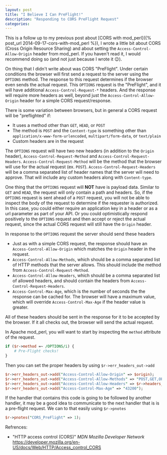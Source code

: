 ```yaml
---
layout: post
title: "I Believe I Can PreFlight!"
description: "Responding to CORS PreFlight Request"
categories: 
---
```


This is a follow up to my previous post about [CORS with mod_perl]({% post_url 2014-09-17-cors-with-mod_perl %}), I wrote a little bit about CORS (Cross Origin Resource Sharing) and about setting the `Access-Control-Allow-Origin` header from mod_perl. If you haven't read it, I would recommend doing so (and not just because I wrote it :wink:).

On thing that I didn't write about was CORS "PreFlight". Under certain conditions the browser will first send a request to the server using the `OPTIONS` method. The response to this request determines if the browser even sends the actual request. This `OPTIONS` request is the "PreFlight", and it will have additional `Access-Control-Request-*` headers. And the response will require more headers as well, beyond just the `Access-Control-Allow-Origin` header for a simple CORS request/response.

There is some variation between browsers, but in general a CORS request will be "preflighted" if:

 * It uses a method other than `GET`, `HEAD`, or `POST`
 * The method is `POST` and the `Content-type` is something other than `application/x-www-form-urlencoded`, `multipart/form-data`, or `text/plain`
 * Custom headers are in the request

The `OPTIONS` request will have two new headers (in addition to the `Origin` header), `Access-Control-Request-Method` and `Access-Control-Request-Headers`. `Access-Control-Request-Method` will be the method that the browser will use for the actual request (ex. `POST`). `Access-Control-Request-Headers` will be a comma separated list of header names that the server will need to approve. That will include any custom headers along with `Content-type`.

One thing that the `OPTIONS` request will __NOT__ have is payload data. Similar to `GET` and `HEAD`, the request will only contain a path and headers. So, if the `OPTIONS` request is sent ahead of a `POST` request, you will not be able to inspect the body of the request to determine if the requester is authorized. In this case, you could either require an application key in a header or as a url parameter as part of your API. Or you could optimistically respond positively to the `OPTIONS` request and then accept or reject the actual request, since the actual CORS request will still have the `Origin` header.

In response to the `OPTIONS` request the server should send these headers

 * Just as with a simple CORS request, the response should have an `Access-Control-Allow-Origin` which matches the `Origin` header in the request. 
 * `Access-Control-Allow-Methods`, which should be a comma separated list of HTTP methods that the server allows. This should include the method from `Access-Control-Request-Method`.
 * `Access-Control-Allow-Headers`, which should be a comma separated list of allowed headers, and should contain the headers from `Access-Control-Request-Headers`.
 * `Access-Control-Max-Age`, which is the number of seconds the the response can be cached for. The browser will have a maximum value, which will override `Access-Control-Max-Age` if the header value is greater.
 
All of these headers should be sent in the response for it to be accepted by the browser. If it all checks out, the browser will send the actual request.

In Apache mod_perl, you will want to start by inspecting the `method` attribute of the request.

```perl
if ($r->method =~ /OPTIONS/i) {
    # Pre-Flight checks!
}
```

Then you can set the proper headers by using `$r->err_headers_out->add`

```perl
$r->err_headers_out->add("Access-Control-Allow-Origin" => $origin);
$r->err_headers_out->add("Access-Control-Allow-Methods" => "POST,GET,OPTIONS");
$r->err_headers_out->add("Access-Control-Allow-Headers" => $r->headers_in->get("Access-Control-Request-Headers"));
$r->err_headers_out->add("Access-Control-Max-Age" => "43200");
```

If the handler that contains this code is going to be followed by another handler, it may be a good idea to communicate to the next handler that is is a pre-flight request. We can to that easily using `$r->pnotes`

```perl
$r->pnotes("CORS_PreFlight" => 1);
```

Refrences:

 * "HTTP access control (CORS)" _MDN Mozilla Developer Network_ https://developer.mozilla.org/en-US/docs/Web/HTTP/Access_control_CORS